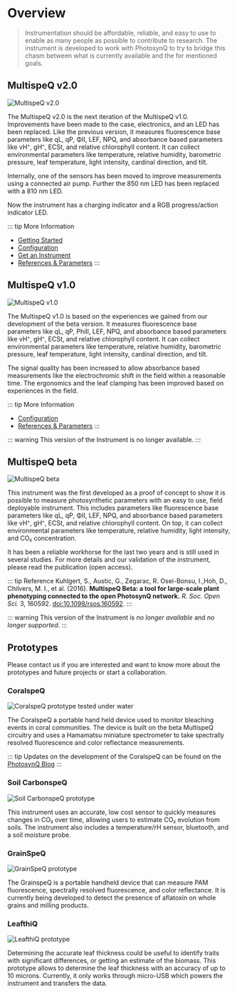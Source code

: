 # Overview

> Instrumentation should be affordable, reliable, and easy to use to enable as many people as possible to contribute to research. The instrument is developed to work with PhotosynQ to try to bridge this chasm between what is currently available and the for mentioned goals.

## MultispeQ v2.0

![MultispeQ v2.0](./images/multispeq-v2.0.jpg)

The MultispeQ v2.0 is the next iteration of the MultispeQ v1.0. Improvements have been made to the case, electronics, and an LED has been replaced. Like the previous version, it measures fluorescence base parameters like qL, qP, ΦII, LEF, NPQ, and absorbance based parameters like vH⁺, gH⁺, ECSt, and relative chlorophyll content. It can collect environmental parameters like temperature, relative humidity, barometric pressure, leaf temperature, light intensity, cardinal direction, and tilt.

Internally, one of the sensors has been moved to improve measurements using a connected air pump. Further the 850 nm LED has been replaced with a 810 nm LED.

Now the instrument has a charging indicator and a RGB progress/action indicator LED.

::: tip More Information
+ [Getting Started](./multispeq-v2.0.md)
+ [Configuration](./multispeq-v2.0-configuration.md)
+ [Get an Instrument](https://photosynq.org/buy-multispeq)
+ [References & Parameters](../view-and-analyze-data/references.md)
:::

## MultispeQ v1.0

![MultispeQ v1.0](./images/multispeq-v1.0.png)

The MultispeQ v1.0 is based on the experiences we gained from our development of the beta version. It measures fluorescence base parameters like qL, qP, PhiII, LEF, NPQ, and absorbance based parameters like vH⁺, gH⁺, ECSt, and relative chlorophyll content. It can collect environmental parameters like temperature, relative humidity, barometric pressure, leaf temperature, light intensity, cardinal direction, and tilt.

The signal quality has been increased to allow absorbance based measurements like the electrochromic shift in the field within a reasonable time. The ergonomics and the leaf clamping has been improved based on experiences in the field.

::: tip More Information
+ [Configuration](./multispeq-v1.0-configuration.md)
+ [References & Parameters](../view-and-analyze-data/references.md)
:::

::: warning
This version of the Instrument is no longer available.
:::

## MultispeQ beta

![MultispeQ beta](./images/multispeq_beta.png)

This instrument was the first developed as a proof of concept to show it is possible to measure photosynthetic parameters with an easy to use, field deployable instrument. This includes parameters like fluorescence base parameters like qL, qP, ΦII, LEF, NPQ, and absorbance based parameters like vH⁺, gH⁺, ECSt, and relative chlorophyll content. On top, it can collect environmental parameters like temperature, relative humidity, light intensity, and CO₂ concentration.

It has been a reliable workhorse for the last two years and is still used in several studies. For more details and our validation of the instrument, please read the publication (open access).

::: tip Reference
Kuhlgert, S., Austic, G., Zegarac, R. Osei-Bonsu, I.,Hoh, D., Chilvers, M. I., et al. (2016). **MultispeQ Beta: a tool for large-scale plant phenotyping connected to the open PhotosynQ network.** *R. Soc. Open Sci.* 3, 160592. [doi:10.1098/rsos.160592].
:::

::: warning
This version of the Instrument is *no longer available* and *no longer supported*.
:::

## Prototypes

Please contact us if you are interested and want to know more about the prototypes and future projects or start a collaboration.

### CoralspeQ

![CoralspeQ prototype tested under water](./images/coralspeq.jpg)

The CoralspeQ a portable hand held device used to monitor bleaching events in coral communities. The device is built on the beta MultispeQ circuitry and uses a Hamamatsu miniature spectrometer to take spectrally resolved fluorescence and color reflectance measurements.

::: tip
Updates on the development of the CoralspeQ can be found on the [PhotosynQ Blog](https://blog.photosynq.org/category/coralspeq/)
:::

### Soil CarbonspeQ

![Soil CarbonspeQ prototype](./images/soil-carbonspeq.jpg)

This instrument uses an accurate, low cost sensor to quickly measures changes in CO₂ over time, allowing users to estimate CO₂ evolution from soils. The instrument also includes a temperature/rH sensor, bluetooth, and a soil moisture probe.

### GrainSpeQ

![GrainSpeQ prototype](./images/grainspeq.jpg)

The GrainspeQ is a portable handheld device that can measure PAM fluorescence, spectrally resolved fluorescence, and color reflectance. It is currently being developed to detect the presence of aflatoxin on whole grains and milling products.

### LeafthiQ

![LeafthiQ prototype](./images/leafthiq.png)

Determining the accurate leaf thickness could be useful to identify traits with significant differences, or getting an estimate of the biomass. This prototype allows to determine the leaf thickness with an accuracy of up to 10 microns. Currently, it only works through micro-USB which powers the instrument and transfers the data.

[doi:10.1098/rsos.160592]: https://dx.doi.org/10.1098/rsos.160592
